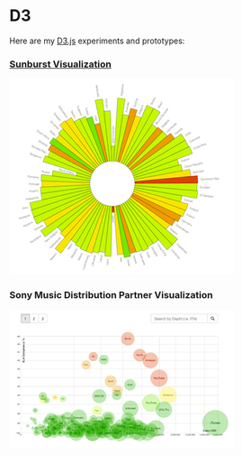 D3
==

Here are my [D3.js](http://d3js.org/ "D3js.org") experiments and prototypes: 

### [Sunburst Visualization](/partnerviz)

![Sunburst](/sunburst/sunburst-sm.gif)


### Sony Music Distribution Partner Visualization

![Sunburst](/partnerviz/partnerviz-sm.gif)



